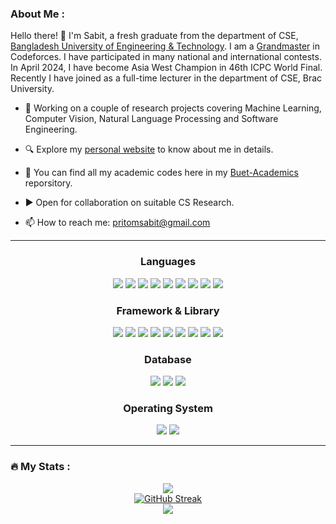 ### About Me :

Hello there! 👋 I'm Sabit, a fresh graduate from the department of CSE, <a href="https://www.buet.ac.bd/web/#/">Bangladesh University of Engineering & Technology</a>. I am a [Grandmaster](https://codeforces.com/profile/SA01) in Codeforces. I have participated in many national and international contests. In April 2024, I have become Asia West Champion in 46th ICPC World Final. Recently I have joined as a full-time lecturer in the department of CSE, Brac University. 
  
- :telescope: Working on a couple of research projects covering Machine Learning, Computer Vision, Natural Language Processing and Software Engineering.
- 🔍 Explore my [personal website](https://sa011.github.io) to know  about me in details.
- 🔖 You can find all my academic codes here in my [Buet-Academics](https://github.com/SA011/BUET-Academics) reporsitory.
- ▶️ Open for collaboration on suitable CS Research. 
  
- :mailbox: How to reach me: pritomsabit@gmail.com

---

<div align="center">
<h3>Languages</h3>
  
![](https://img.shields.io/badge/C-00599C?style=for-the-badge&logo=c&logoColor=white) ![](https://img.shields.io/badge/C%2B%2B-00599C?style=for-the-badge&logo=c%2B%2B&logoColor=white) ![](https://img.shields.io/badge/Java-00599C?style=for-the-badge&logo=Java&logoColor=white) ![](https://img.shields.io/badge/Python-FFD43B?style=for-the-badge&logo=python&logoColor=blue) ![](https://img.shields.io/badge/json-5E5C5C?style=for-the-badge&logo=json&logoColor=white) ![](https://img.shields.io/badge/JavaScript-323330?style=for-the-badge&logo=javascript&logoColor=F7DF1E) ![](https://img.shields.io/badge/HTML5-E34F26?style=for-the-badge&logo=html5&logoColor=white) ![](https://img.shields.io/badge/CSS3-1572B6?style=for-the-badge&logo=css3&logoColor=white) ![](https://img.shields.io/badge/LaTeX-47A141?style=for-the-badge&logo=LaTeX&logoColor=white)

<h3>Framework & Library</h3>

![](https://img.shields.io/badge/Node%20js-339933?style=for-the-badge&logo=nodedotjs&logoColor=white) ![](https://img.shields.io/badge/Express%20js-000000?style=for-the-badge&logo=express&logoColor=white) ![](https://img.shields.io/badge/Spring-6DB33F?style=for-the-badge&logo=spring&logoColor=white) ![](https://img.shields.io/badge/jQuery-0769AD?style=for-the-badge&logo=jquery&logoColor=white) ![](https://img.shields.io/badge/Bootstrap-563D7C?style=for-the-badge&logo=bootstrap&logoColor=white) ![](https://img.shields.io/badge/Docker-2CA5E0?style=for-the-badge&logo=docker&logoColor=white) ![](https://img.shields.io/badge/OpenGL-FFFFFF?style=for-the-badge&logo=opengl) ![](https://img.shields.io/badge/Postman-FF6C37?style=for-the-badge&logo=Postman&logoColor=white) ![](https://img.shields.io/badge/React-20232A?style=for-the-badge&logo=react&logoColor=61DAFB)

<h3>Database </h3>
  
![](https://img.shields.io/badge/Oracle-F80000?style=for-the-badge&logo=Oracle&logoColor=white) ![](https://img.shields.io/badge/PostgreSQL-316192?style=for-the-badge&logo=postgresql&logoColor=white) ![](https://img.shields.io/badge/MySQL-005C84?style=for-the-badge&logo=mysql&logoColor=white) 

<h3>Operating System</h3>
  
![](https://img.shields.io/badge/Ubuntu-E95420?style=for-the-badge&logo=ubuntu&logoColor=white) ![](https://img.shields.io/badge/Windows-0078D6?style=for-the-badge&logo=windows&logoColor=white) 

</div>

---

### :fire: My Stats :

<div align="center">

![](http://github-profile-summary-cards.vercel.app/api/cards/repos-per-language?username=sa011&theme=dark&background=000000) <br/>
[![GitHub Streak](http://github-readme-streak-stats.herokuapp.com?user=sa011&theme=dark&background=000000)](https://git.io/streak-stats) <br/>
![](http://github-profile-summary-cards.vercel.app/api/cards/profile-details?username=sa011&theme=dark&background=000000)

</div>
